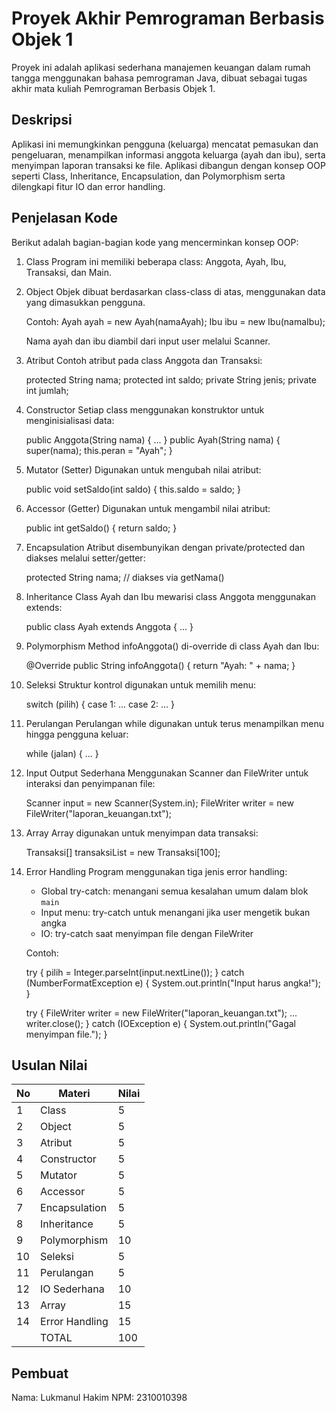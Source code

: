 # Proyek Akhir Pemrograman Berbasis Objek 1

Proyek ini adalah aplikasi sederhana manajemen keuangan dalam rumah tangga menggunakan bahasa pemrograman Java, dibuat sebagai tugas akhir mata kuliah Pemrograman Berbasis Objek 1.

## Deskripsi

Aplikasi ini memungkinkan pengguna (keluarga) mencatat pemasukan dan pengeluaran, menampilkan informasi anggota keluarga (ayah dan ibu), serta menyimpan laporan transaksi ke file. Aplikasi dibangun dengan konsep OOP seperti Class, Inheritance, Encapsulation, dan Polymorphism serta dilengkapi fitur IO dan error handling.

## Penjelasan Kode

Berikut adalah bagian-bagian kode yang mencerminkan konsep OOP:

1. Class
   Program ini memiliki beberapa class: Anggota, Ayah, Ibu, Transaksi, dan Main.

2. Object
   Objek dibuat berdasarkan class-class di atas, menggunakan data yang dimasukkan pengguna.

   Contoh:
   Ayah ayah = new Ayah(namaAyah);
   Ibu ibu = new Ibu(namaIbu);

   Nama ayah dan ibu diambil dari input user melalui Scanner.

3. Atribut
   Contoh atribut pada class Anggota dan Transaksi:

   protected String nama;
   protected int saldo;
   private String jenis;
   private int jumlah;

4. Constructor
   Setiap class menggunakan konstruktor untuk menginisialisasi data:

   public Anggota(String nama) { ... }
   public Ayah(String nama) { super(nama); this.peran = "Ayah"; }

5. Mutator (Setter)
   Digunakan untuk mengubah nilai atribut:

   public void setSaldo(int saldo) {
       this.saldo = saldo;
   }

6. Accessor (Getter)
   Digunakan untuk mengambil nilai atribut:

   public int getSaldo() {
       return saldo;
   }

7. Encapsulation
   Atribut disembunyikan dengan private/protected dan diakses melalui setter/getter:

   protected String nama; // diakses via getNama()

8. Inheritance
   Class Ayah dan Ibu mewarisi class Anggota menggunakan extends:

   public class Ayah extends Anggota { ... }

9. Polymorphism
   Method infoAnggota() di-override di class Ayah dan Ibu:

   @Override
   public String infoAnggota() {
       return "Ayah: " + nama;
   }

10. Seleksi
    Struktur kontrol digunakan untuk memilih menu:

    switch (pilih) {
        case 1: ...
        case 2: ...
    }

11. Perulangan
    Perulangan while digunakan untuk terus menampilkan menu hingga pengguna keluar:

    while (jalan) {
        ...
    }

12. Input Output Sederhana
    Menggunakan Scanner dan FileWriter untuk interaksi dan penyimpanan file:

    Scanner input = new Scanner(System.in);
    FileWriter writer = new FileWriter("laporan_keuangan.txt");

13. Array
    Array digunakan untuk menyimpan data transaksi:

    Transaksi[] transaksiList = new Transaksi[100];

14. Error Handling
    Program menggunakan tiga jenis error handling:
    - Global try-catch: menangani semua kesalahan umum dalam blok `main`
    - Input menu: try-catch untuk menangani jika user mengetik bukan angka
    - IO: try-catch saat menyimpan file dengan FileWriter

    Contoh:

    try {
        pilih = Integer.parseInt(input.nextLine());
    } catch (NumberFormatException e) {
        System.out.println("Input harus angka!");
    }

    try {
        FileWriter writer = new FileWriter("laporan_keuangan.txt");
        ...
        writer.close();
    } catch (IOException e) {
        System.out.println("Gagal menyimpan file.");
    }

## Usulan Nilai

No  | Materi         | Nilai
----|----------------|------
 1  | Class          | 5
 2  | Object         | 5
 3  | Atribut        | 5
 4  | Constructor    | 5
 5  | Mutator        | 5
 6  | Accessor       | 5
 7  | Encapsulation  | 5
 8  | Inheritance    | 5
 9  | Polymorphism   | 10
10  | Seleksi        | 5
11  | Perulangan     | 5
12  | IO Sederhana   | 10
13  | Array          | 15
14  | Error Handling | 15
    | TOTAL          | 100

## Pembuat
Nama: Lukmanul Hakim
NPM: 2310010398  
